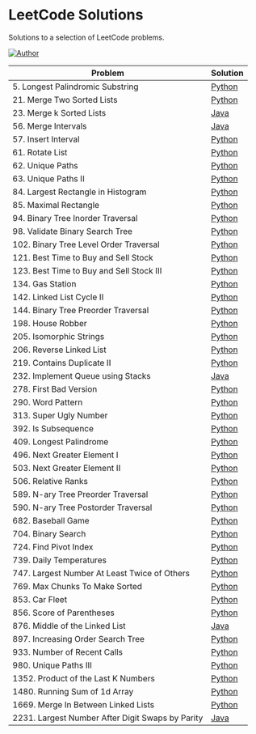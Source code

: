 # LeetCode Solutions
Solutions to a selection of LeetCode problems.

[![Author](https://andrejanesic.com/git-signature-sm.png)](https://github.com/andrejanesic)

| Problem | Solution |
| --- | --- |
| 5. Longest Palindromic Substring | [Python](./problems/5.%20Longest%20Palindromic%20Substring/solution.py) |
| 21. Merge Two Sorted Lists | [Python](./problems/21.%20Merge%20Two%20Sorted%20Lists/solution.py) |
| 23. Merge k Sorted Lists | [Java](./problems/23.%20Merge%20k%20Sorted%20Lists/Solution.java) |
| 56. Merge Intervals | [Java](./problems/56.%20Merge%20Intervals/Solution.java) |
| 57. Insert Interval | [Python](./problems/57.%20Insert%20Interval/solution.py) |
| 61. Rotate List | [Python](./problems/61.%20Rotate%20List/solution.py) |
| 62. Unique Paths | [Python](./problems/63.%20Unique%20Paths/solution.py) |
| 63. Unique Paths II | [Python](./problems/63.%20Unique%20Paths%20II/solution.py) |
| 84. Largest Rectangle in Histogram | [Python](./problems/84.%20Largest%20Rectangle%20in%20Histogram/solution.py) |
| 85. Maximal Rectangle | [Python](./problems/85.%20Maximal%20Rectangle/solution.py) |
| 94. Binary Tree Inorder Traversal | [Python](./problems/94.%20Binary%20Tree%20Inorder%20Traversal/solution.py) |
| 98. Validate Binary Search Tree | [Python](./problems/98.%20Validate%20Binary%20Search%20Tree/solution.py) |
| 102. Binary Tree Level Order Traversal | [Python](./problems/102.%20Binary%20Tree%20Level%20Order%20Traversal/solution.py) |
| 121. Best Time to Buy and Sell Stock | [Python](./problems/121.%20Best%20Time%20to%20Buy%20and%20Sell%20Stock/solution.py) |
| 123. Best Time to Buy and Sell Stock III | [Python](./problems/123.%20Best%20Time%20to%20Buy%20and%20Sell%20Stock%20III/solution.py) |
| 134. Gas Station | [Python](./problems/134.%20Gas%20Station/solution.py) |
| 142. Linked List Cycle II | [Python](./problems/142.%20Linked%20List%20Cycle%20II/solution.py) |
| 144. Binary Tree Preorder Traversal | [Python](./problems/144.%20Binary%20Tree%20Preorder%20Traversal/solution.py) |
| 198. House Robber | [Python](./problems/198.%20House%20Robber/solution.py) |
| 205. Isomorphic Strings | [Python](./problems/205.%20Isomorphic%20Strings/solution.py) |
| 206. Reverse Linked List | [Python](./problems/206.%20Reverse%20Linked%20List/solution.py) |
| 219. Contains Duplicate II | [Python](./problems/219.%20Contains%20Duplicate%20II/solution.py) |
| 232. Implement Queue using Stacks | [Java](./problems/232.%20Implement%20Queue%20using%20Stacks/MyQueue.java) |
| 278. First Bad Version | [Python](./problems/278.%20First%20Bad%20Version/solution.py) |
| 290. Word Pattern | [Python](./problems/290.%20Word%20Pattern/solution.py) |
| 313. Super Ugly Number | [Python](./problems/313.%20Super%20Ugly%20Number/solution.py) |
| 392. Is Subsequence | [Python](./problems/392.%20Is%20Subsequence/solution.py) |
| 409. Longest Palindrome | [Python](./problems/409.%20Longest%20Palindrome/solution.py) |
| 496. Next Greater Element I | [Python](./problems/496.%20Next%20Greater%20Element%20I/solution.py) |
| 503. Next Greater Element II | [Python](./problems/503.%20Next%20Greater%20Element%20II/solution.py) |
| 506. Relative Ranks | [Python](./problems/506.%20Relative%20Ranks/solution.py) |
| 589. N-ary Tree Preorder Traversal | [Python](./problems/589.%20N-ary%20Tree%20Preorder%20Traversal/solution.py) |
| 590. N-ary Tree Postorder Traversal | [Python](./problems/590.%20N-ary%20Tree%20Postorder%20Traversal/solution.py) |
| 682. Baseball Game | [Python](./problems/682.%20Baseball%20Game/solution.py) |
| 704. Binary Search | [Python](./problems/704.%20Binary%20Search/solution.py) |
| 724. Find Pivot Index | [Python](./problems/724.%20Find%20Pivot%20Index/solution.py) |
| 739. Daily Temperatures | [Python](./problems/739.%20Daily%20Temperatures/solution.py) |
| 747. Largest Number At Least Twice of Others | [Python](./problems/747.%20Largest%20Number%20At%20Least%20Twice%20of%20Others/dominant_index.py) |
| 769. Max Chunks To Make Sorted | [Python](./problems/769.%20Max%20Chunks%20To%20Make%20Sorted/solution.py) |
| 853. Car Fleet | [Python](./problems/853.%20Car%20Fleet/solution.py) |
| 856. Score of Parentheses | [Python](./problems/856.%20Score%20of%20Parentheses/solution.py) |
| 876. Middle of the Linked List | [Java](./problems/876.%20Middle%20of%20the%20Linked%20List/Solution.java) |
| 897. Increasing Order Search Tree | [Python](./problems/897.%20Increasing%20Order%20Search%20Tree/solution.py) |
| 933. Number of Recent Calls | [Python](./problems/933.%20Number%20of%20Recent%20Calls/recentCounter.py) |
| 980. Unique Paths III | [Python](./problems/980.%20Unique%20Paths%20III/solution.py) |
| 1352. Product of the Last K Numbers | [Python](./problems/1352.%20Product%20of%20the%20Last%20K%20Numbers/productOfNumbers.py) |
| 1480. Running Sum of 1d Array | [Python](./problems/1480.%20Running%20Sum%20of%201d%20Array/solution.py) |
| 1669. Merge In Between Linked Lists | [Python](./problems/1669.%20Merge%20In%20Between%20Linked%20Lists/solution.py) |
| 2231. Largest Number After Digit Swaps by Parity | [Java](./problems/2231.%20Largest%20Number%20After%20Digit%20Swaps%20by%20Parity/Solution.java) |